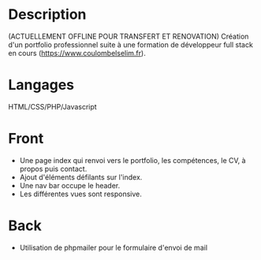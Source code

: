 # Description
(ACTUELLEMENT OFFLINE POUR TRANSFERT ET RENOVATION)
Création d'un portfolio professionnel suite à une formation de développeur full stack en cours (https://www.coulombelselim.fr).
# Langages
HTML/CSS/PHP/Javascript
# Front
- Une page index qui renvoi vers le portfolio, les compétences, le CV, à propos puis contact.
- Ajout d'éléments défilants sur l'index.
- Une nav bar occupe le header.
- Les différentes vues sont responsive.
# Back
- Utilisation de phpmailer pour le formulaire d'envoi de mail
